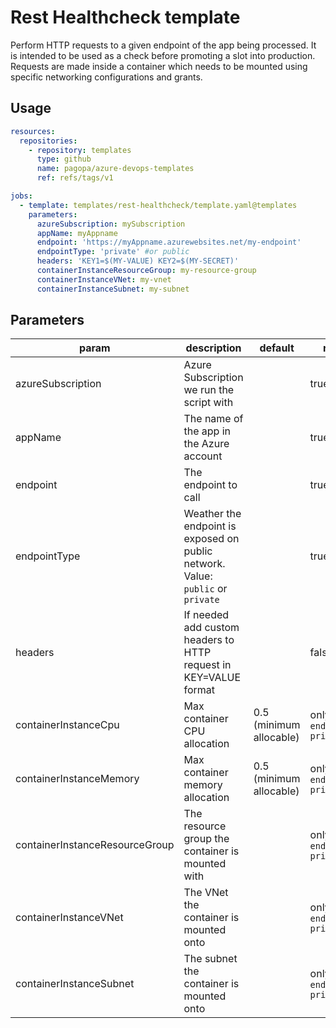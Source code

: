 # Rest Healthcheck template

Perform HTTP requests to a given endpoint of the app being processed. It is intended to be used as a check before promoting a slot into production.
Requests are made inside a container which needs to be mounted using specific networking configurations and grants.

## Usage

```yaml
resources:
  repositories:
    - repository: templates
      type: github
      name: pagopa/azure-devops-templates
      ref: refs/tags/v1

jobs:
  - template: templates/rest-healthcheck/template.yaml@templates
    parameters:
      azureSubscription: mySubscription
      appName: myAppname
      endpoint: 'https://myAppname.azurewebsites.net/my-endpoint'
      endpointType: 'private' #or public
      headers: 'KEY1=$(MY-VALUE) KEY2=$(MY-SECRET)'
      containerInstanceResourceGroup: my-resource-group
      containerInstanceVNet: my-vnet
      containerInstanceSubnet: my-subnet
```

## Parameters

| param                          | description                                                                     | default                 | required                        |
| ------------------------------ | ------------------------------------------------------------------------------- | ----------------------- | ------------------------------- |
| azureSubscription              | Azure Subscription we run the script with                                       |                         | true                            |
| appName                        | The name of the app in the Azure account                                        |                         | true                            |
| endpoint                       | The endpoint to call                                                            |                         | true                            |
| endpointType                   | Weather the endpoint is exposed on public network. Value: `public` or `private` |                         | true                            |
| headers                        | If needed add custom headers to HTTP request in KEY=VALUE format                |                         | false                           |
| containerInstanceCpu           | Max container CPU allocation                                                    | 0.5 (minimum allocable) | only if `endpointType: private` |
| containerInstanceMemory        | Max container memory allocation                                                 | 0.5 (minimum allocable) | only if `endpointType: private` |
| containerInstanceResourceGroup | The resource group the container is mounted with                                |                         | only if `endpointType: private` |
| containerInstanceVNet          | The VNet the container is mounted onto                                          |                         | only if `endpointType: private` |
| containerInstanceSubnet        | The subnet the container is mounted onto                                        |                         | only if `endpointType: private` |
